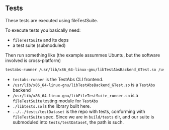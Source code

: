 Tests
-----

These tests are executed using fileTestSuite.

To execute tests you basically need:

* `fileTestSuite` and its deps
* a test suite (submoduled)

Then run something like (the example assummes Ubuntu, but the software involved is cross-platform)

```bash
testabs-runner /usr/lib/x86_64-linux-gnu/libTestAbsBackend_GTest.so /usr/lib/x86_64-linux-gnu/libFileTestSuite_runner.so ./libtests.so ../../tests/testDataset
```

* `testabs-runner` is the TestAbs CLI frontend.
* `/usr/lib/x86_64-linux-gnu/libTestAbsBackend_GTest.so` is a `TestAbs` backend
* `/usr/lib/x86_64-linux-gnu/libFileTestSuite_runner.so` is a `fileTestSuite` testing module for `TestAbs`
* `./libtests.so` is the library built here.
* `../../tests/testDataset` is the repo with tests, conforming with `fileTestSuite` spec. Since we are in `build/tests` dir, and our suite is submoduled into `tests/testDataset`, the path is such.
